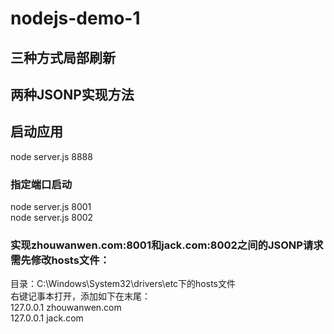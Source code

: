 # nodejs-demo-1

## 三种方式局部刷新
## 两种JSONP实现方法

## 启动应用
node server.js 8888

### 指定端口启动
node server.js 8001
<br>
node server.js 8002

### 实现zhouwanwen.com:8001和jack.com:8002之间的JSONP请求需先修改hosts文件：
目录：C:\Windows\System32\drivers\etc下的hosts文件<br>
右键记事本打开，添加如下在末尾：<br>
127.0.0.1 zhouwanwen.com<br>
127.0.0.1 jack.com
